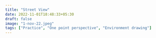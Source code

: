 ```yaml
---
title: "Street View"
date: 2022-11-01T18:48:33+05:30
draft: false
image: "1-nov-22.jpeg"
tags: ["Practice", "One point perspective", "Environment drawing"]
---
```

